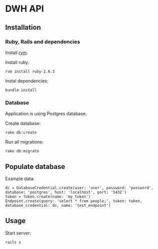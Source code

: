 # DWH API
## Installation
### Ruby, Rails and dependencies

Install [rvm](https://rvm.io/).

Install ruby:

```rvm install ruby-2.6.3```

Instal dependencies:

```bundle install```

### Database

Application is using Postgres database.

Create database:

```rake db:create```

Run all migrations:

```rake db:migrate```

## Populate database

Example data:

```
dc = DatabaseCredential.create(user: 'user', password: 'password', database: 'postgres', host: 'localhost', port: '5432')
token = Token.create(name: 'my_token')
Endpoint.create(query: 'select * from people;', token: token, database_credential: dc, name: 'test_endpoint')
```

## Usage

Start server:

```rails s```
